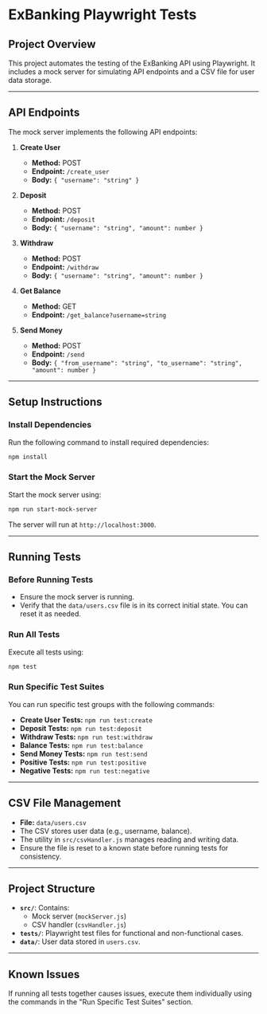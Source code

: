 # **ExBanking Playwright Tests**

## **Project Overview**

This project automates the testing of the ExBanking API using Playwright. It includes a mock server for simulating API endpoints and a CSV file for user data storage.

---

## **API Endpoints**

The mock server implements the following API endpoints:

1. **Create User**
   - **Method:** POST  
   - **Endpoint:** `/create_user`  
   - **Body:** `{ "username": "string" }`

2. **Deposit**
   - **Method:** POST  
   - **Endpoint:** `/deposit`  
   - **Body:** `{ "username": "string", "amount": number }`

3. **Withdraw**
   - **Method:** POST  
   - **Endpoint:** `/withdraw`  
   - **Body:** `{ "username": "string", "amount": number }`

4. **Get Balance**
   - **Method:** GET  
   - **Endpoint:** `/get_balance?username=string`

5. **Send Money**
   - **Method:** POST  
   - **Endpoint:** `/send`  
   - **Body:** `{ "from_username": "string", "to_username": "string", "amount": number }`

---

## **Setup Instructions**

### **Install Dependencies**
Run the following command to install required dependencies:
```bash
npm install
```

### **Start the Mock Server**
Start the mock server using:
```bash
npm run start-mock-server
```
The server will run at `http://localhost:3000`.

---

## **Running Tests**

### **Before Running Tests**
- Ensure the mock server is running.
- Verify that the `data/users.csv` file is in its correct initial state. You can reset it as needed.

### **Run All Tests**
Execute all tests using:
```bash
npm test
```

### **Run Specific Test Suites**
You can run specific test groups with the following commands:
- **Create User Tests:** `npm run test:create`
- **Deposit Tests:** `npm run test:deposit`
- **Withdraw Tests:** `npm run test:withdraw`
- **Balance Tests:** `npm run test:balance`
- **Send Money Tests:** `npm run test:send`
- **Positive Tests:** `npm run test:positive`
- **Negative Tests:** `npm run test:negative`

---

## **CSV File Management**

- **File:** `data/users.csv`  
- The CSV stores user data (e.g., username, balance).  
- The utility in `src/csvHandler.js` manages reading and writing data.  
- Ensure the file is reset to a known state before running tests for consistency.

---

## **Project Structure**

- **`src/`**: Contains:
  - Mock server (`mockServer.js`)
  - CSV handler (`csvHandler.js`)
- **`tests/`**: Playwright test files for functional and non-functional cases.
- **`data/`**: User data stored in `users.csv`.

---

## **Known Issues**

If running all tests together causes issues, execute them individually using the commands in the "Run Specific Test Suites" section.